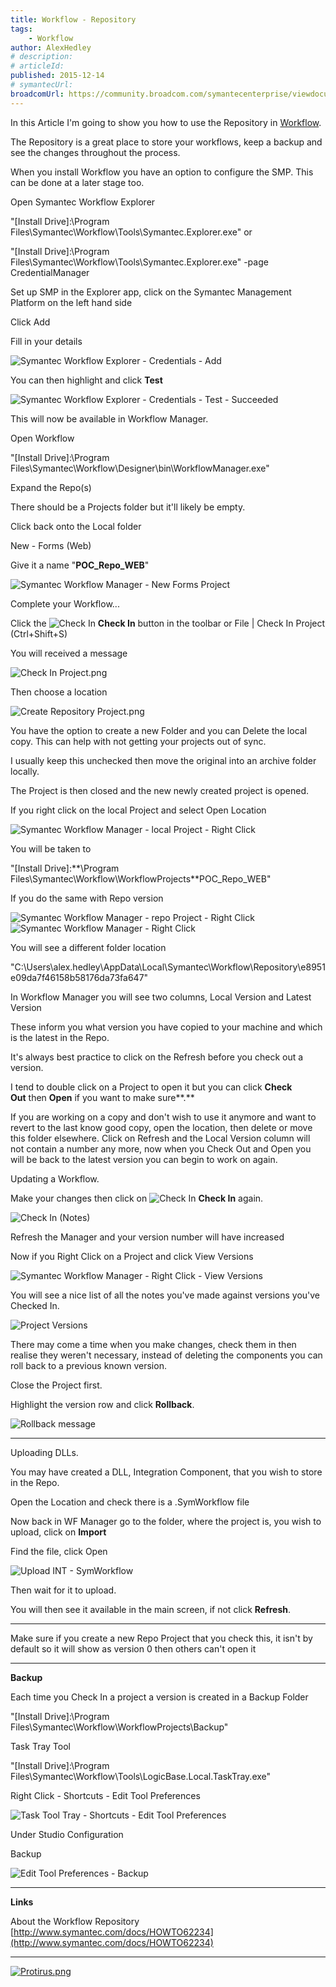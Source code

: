 ```yaml
---
title: Workflow - Repository
tags:
    - Workflow
author: AlexHedley
# description: 
# articleId: 
published: 2015-12-14
# symantecUrl:
broadcomUrl: https://community.broadcom.com/symantecenterprise/viewdocument/workflow-repository-1?CommunityKey=04ead5e9-3643-4118-b853-afa5a58710c6&tab=librarydocuments
---
```


In this Article I'm going to show you how to use the Repository in [Workflow](https://support.symantec.com/en_US/defaultProductLanding.56410.html).
  
The Repository is a great place to store your workflows, keep a backup and see the changes throughout the process.

When you install Workflow you have an option to configure the SMP. This can be done at a later stage too.
  
Open Symantec Workflow Explorer
  
"[Install Drive]:\Program Files\Symantec\Workflow\Tools\Symantec.Explorer.exe" or
  
"[Install Drive]:\Program Files\Symantec\Workflow\Tools\Symantec.Explorer.exe" -page CredentialManager
  
Set up SMP in the Explorer app, click on the Symantec Management Platform on the left hand side
  
Click Add
  
Fill in your details
  
![Symantec Workflow Explorer - Credentials - Add](images\SymantecWorkflowExplorer-Credentials-Add.png)
  
You can then highlight and click **Test**
  
![Symantec Workflow Explorer - Credentials - Test - Succeeded](images\SymantecWorkflowExplorer-Credentials-Test-Succeeded.png)
  
This will now be available in Workflow Manager.
  
Open Workflow
  
"[Install Drive]:\Program Files\Symantec\Workflow\Designer\bin\WorkflowManager.exe"
  
Expand the Repo(s)
  
There should be a Projects folder but it'll likely be empty.
  
Click back onto the Local folder
  
New - Forms (Web)
  
Give it a name "**POC\_Repo\_WEB**"
  
![Symantec Workflow Manager - New Forms Project](images\SymantecWorkflowManager-NewFormsProject.png)
  
Complete your Workflow...
  
Click the ![Check In](images\CheckIn.png) **Check In** button in the toolbar or File | Check In Project (Ctrl+Shift+S)
  
You will received a message
  
![Check In Project.png](images\CheckInProject.png)
  
Then choose a location
  
![Create Repository Project.png](images\CreateRepositoryProject.png)
  
You have the option to create a new Folder and you can Delete the local copy. This can help with not getting your projects out of sync.
  
I usually keep this unchecked then move the original into an archive folder locally.
  
The Project is then closed and the new newly created project is opened.
  
If you right click on the local Project and select Open Location
  
![Symantec Workflow Manager - local Project - Right Click](images\SymantecWorkflowManager-localProject-RightClick.png)
  
You will be taken to
  
"[Install Drive]:**\Program Files\Symantec\Workflow\WorkflowProjects\**POC\_Repo\_WEB"
  
If you do the same with Repo version
  
![Symantec Workflow Manager - repo Project - Right Click](images\SymantecWorkflowManager-repoProject-RightClick.png) ![Symantec Workflow Manager - Right Click](images\SymantecWorkflowManager-RightClick.png)
  
You will see a different folder location
  
"C:\Users\alex.hedley\AppData\Local\Symantec\Workflow\Repository\e8951e09da7f46158b58176da73fa647"
  
In Workflow Manager you will see two columns, Local Version and Latest Version
  
These inform you what version you have copied to your machine and which is the latest in the Repo.
  
It's always best practice to click on the Refresh before you check out a version.
  
I tend to double click on a Project to open it but you can click **Check Out** then **Open** if you want to make sure**.**
  
If you are working on a copy and don't wish to use it anymore and want to revert to the last know good copy, open the location, then delete or move this folder elsewhere. Click on Refresh and the Local Version column will not contain a number any more, now when you Check Out and Open you will be back to the latest version you can begin to work on again.
  
Updating a Workflow.
  
Make your changes then click on ![Check In](images\CheckIn.png) **Check In** again.
  
![Check In (Notes)](images\CheckInNotes.png)
  
Refresh the Manager and your version number will have increased
  
Now if you Right Click on a Project and click View Versions
  
![Symantec Workflow Manager - Right Click - View Versions](images\SymantecWorkflowManager-RightClick-ViewVersions.png)
  
You will see a nice list of all the notes you've made against versions you've Checked In.
  
![Project Versions](images\ProjectVersions.png)
  
There may come a time when you make changes, check them in then realise they weren't necessary, instead of deleting the components you can roll back to a previous known version.
  
Close the Project first.
  
Highlight the version row and click **Rollback**.
  
![Rollback message](images\Rollbackmessage.png)
  
* * *
 
Uploading DLLs.
  
You may have created a DLL, Integration Component, that you wish to store in the Repo.
  
Open the Location and check there is a .SymWorkflow file
  
Now back in WF Manager go to the folder, where the project is, you wish to upload, click on **Import**
  
Find the file, click Open
  
![Upload INT - SymWorkflow](images\UploadINT-SymWorkflow.png)
  
Then wait for it to upload.
  
You will then see it available in the main screen, if not click **Refresh**.
  
* * *

Make sure if you create a new Repo Project that you check this, it isn't by default so it will show as version 0 then others can't open it
  
* * *
 
**Backup**
  
Each time you Check In a project a version is created in a Backup Folder
  
"[Install Drive]:\Program Files\Symantec\Workflow\WorkflowProjects\Backup"

Task Tray Tool
  
"[Install Drive]:\Program Files\Symantec\Workflow\Tools\LogicBase.Local.TaskTray.exe"
  
Right Click - Shortcuts - Edit Tool Preferences
  
![Task Tool Tray - Shortcuts - Edit Tool Preferences](images\TaskToolTray-Shortcuts-EditToolPreferences.png)
  
Under Studio Configuration
  
Backup
  
![Edit Tool Preferences - Backup](images\EditToolPreferences-Backup.png)

* * *
 
**Links**
  
About the Workflow Repository  
[http://www.symantec.com/docs/HOWTO62234](http://www.symantec.com/docs/HOWTO62234)

* * *

[![Protirus.png](images\Protirus.png)](https://www.protirus.com/)
